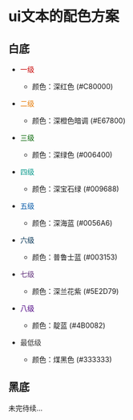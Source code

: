 # ui文本的配色方案 
## 白底

* <p style="color:#C80000;">一级</p>

    * 颜色：深红色 (#C80000)

* <p style="color:#E67800;">二级</p>

    * 颜色：深橙色暗调 (#E67800)

* <p style="color:#006400;">三级</p>
  
    * 颜色：深绿色 (#006400)

* <p style="color:#009688;">四级</p>

    * 颜色：深宝石绿 (#009688)

* <p style="color:#0056A6;">五级</p>
  
    * 颜色：深海蓝 (#0056A6)

* <p style="color:#003153;">六级</p>

    * 颜色：普鲁士蓝 (#003153)
  
* <p style="color:#5E2D79;">七级</p>

    * 颜色：深兰花紫 (#5E2D79)

* <p style="color:#4B0082;">八级</p>
  
    * 颜色：靛蓝 (#4B0082)

* <p style="color:#333333;">最低级</p>

    * 颜色：煤黑色 (#333333)

## 黑底

未完待续...